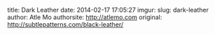 title: Dark Leather
date: 2014-02-17 17:05:27
imgur: 
slug: dark-leather
author: Atle Mo
authorsite: http://atlemo.com
original: http://subtlepatterns.com/black-leather/
